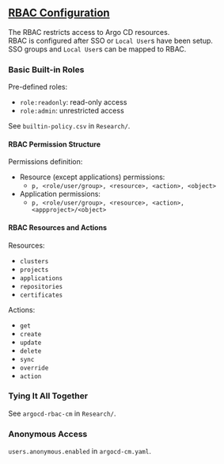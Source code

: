 ## [RBAC Configuration](https://argoproj.github.io/argo-cd/operator-manual/rbac/)

The RBAC restricts access to Argo CD resources.  
RBAC is configured after SSO or `Local User`s have been setup.  
SSO groups and `Local User`s can be mapped to RBAC.  

### Basic Built-in Roles

Pre-defined roles:
* `role:readonly`: read-only access
* `role:admin`: unrestricted access

See `builtin-policy.csv` in `Research/`.  

#### RBAC Permission Structure

Permissions definition:
* Resource (except applications) permissions:
    * `p, <role/user/group>, <resource>, <action>, <object>`
* Application permissions:
    * `p, <role/user/group>, <resource>, <action>, <appproject>/<object>`

#### RBAC Resources and Actions

Resources:
* `clusters`
* `projects`
* `applications`
* `repositories`
* `certificates`

Actions:
* `get`
* `create`
* `update`
* `delete`
* `sync`
* `override`
* `action`

### Tying It All Together

See `argocd-rbac-cm` in `Research/`.  

### Anonymous Access

`users.anonymous.enabled` in `argocd-cm.yaml`.  
